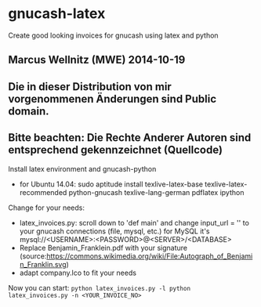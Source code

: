 gnucash-latex
=============

Create good looking invoices for gnucash using latex and python

## Marcus Wellnitz (MWE) 2014-10-19
## Die in dieser Distribution von mir vorgenommenen Änderungen sind Public domain. 
## Bitte beachten: Die Rechte Anderer Autoren sind entsprechend gekennzeichnet (Quellcode)

Install latex environment and gnucash-python
* for Ubuntu 14.04: sudo aptitude install texlive-latex-base texlive-latex-recommended python-gnucash texlive-lang-german pdflatex ipython

Change for your needs:
* latex_invoices.py: scroll down to 'def main' and change input_url = '' to your gnucash connections (file, mysql, etc.) for MySQL it's mysql://\<USERNAME>:\<PASSWORD>@\<SERVER>/\<DATABASE>
* Replace Benjamin_Franklein.pdf with your signature (source:https://commons.wikimedia.org/wiki/File:Autograph_of_Benjamin_Franklin.svg)
* adapt company.lco to fit your needs

Now you can start:
<code>python latex_invoices.py -l 
python latex_invoices.py -n <YOUR_INVOICE_NO></code>
